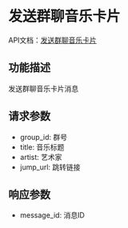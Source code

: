 # 发送群聊音乐卡片

API文档：[发送群聊音乐卡片](https://napcat.apifox.cn/228099094e0.md)

## 功能描述
发送群聊音乐卡片消息

## 请求参数
- group_id: 群号
- title: 音乐标题
- artist: 艺术家
- jump_url: 跳转链接

## 响应参数
- message_id: 消息ID
